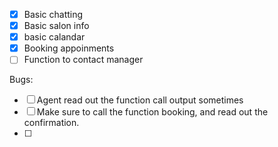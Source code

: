 * [X] Basic chatting
* [X] Basic salon info
* [X] basic calandar
* [X] Booking appoinments
* [ ] Function to contact manager

Bugs:

- [ ] Agent read out the function call output sometimes
- [ ] Make sure to call the function booking, and read out the confirmation.
- [ ]
